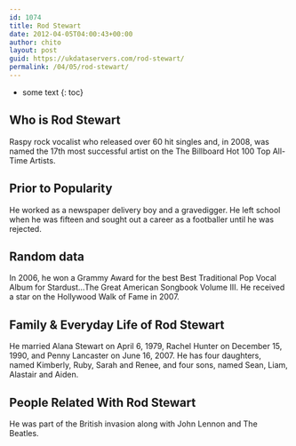 ```yaml
---
id: 1074
title: Rod Stewart
date: 2012-04-05T04:00:43+00:00
author: chito
layout: post
guid: https://ukdataservers.com/rod-stewart/
permalink: /04/05/rod-stewart/
---
```


* some text
{: toc}
          
          
## Who is  Rod Stewart
                  
                  
                  
Raspy rock vocalist who released over 60 hit singles and, in 2008, was named the 17th most successful artist on the The Billboard Hot 100 Top All-Time Artists.
                  
                
                
                
## Prior to Popularity 
                  
                  
                  
He worked as a newspaper delivery boy and a gravedigger. He left school when he was fifteen and sought out a career as a footballer until he was rejected.
                  
                
                
                
## Random data 
                  
                  
                  
In 2006, he won a Grammy Award for the best Best Traditional Pop Vocal Album for Stardust&#8230;The Great American Songbook Volume III. He received a star on the Hollywood Walk of Fame in 2007.
                  
                
                
                
## Family & Everyday Life of Rod Stewart
                  
                  
                  
He married Alana Stewart on April 6, 1979, Rachel Hunter on December 15, 1990, and Penny Lancaster on June 16, 2007. He has four daughters, named Kimberly, Ruby, Sarah and Renee, and four sons, named Sean, Liam, Alastair and Aiden.
                  
                
                
                
## People Related With  Rod Stewart
                  
                  
                  
He was part of the British invasion along with John Lennon and The Beatles. 
                  
                
              
            
          
          
          
    
    
  
